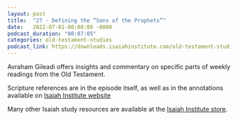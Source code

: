 ```yaml
---
layout: post
title:  "27 - Defining the “Sons of the Prophets”"
date:   2022-07-01-00:00:00 -0000
podcast_duration: "00:07:05"
categories: old-testament-studies
podcast_link: https://downloads.isaiahinstitute.com/old-testament-studies/II-OT-27.mp3
---
```

Avraham Gileadi offers insights and commentary on specific parts of weekly readings from the Old Testament.

Scripture references are in the episode itself, as well as in the annotations available on [Isaiah Institute website](https://isaiahinstitute.com/studies-in-the-old-testament/)

Many other Isaiah study resources are available at the [Isaiah Institute store](https://isaiahinstitute.com/store/).